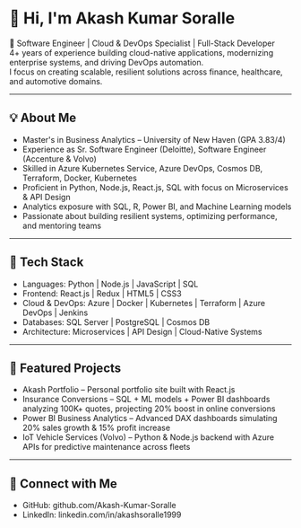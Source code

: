 # 👋 Hi, I'm Akash Kumar Soralle

🚀 Software Engineer | Cloud & DevOps Specialist | Full-Stack Developer  
4+ years of experience building cloud-native applications, modernizing enterprise systems, and driving DevOps automation.  
I focus on creating scalable, resilient solutions across finance, healthcare, and automotive domains.  

---

## 💡 About Me
- Master's in Business Analytics – University of New Haven (GPA 3.83/4)  
- Experience as Sr. Software Engineer (Deloitte), Software Engineer (Accenture & Volvo)  
- Skilled in Azure Kubernetes Service, Azure DevOps, Cosmos DB, Terraform, Docker, Kubernetes  
- Proficient in Python, Node.js, React.js, SQL with focus on Microservices & API Design  
- Analytics exposure with SQL, R, Power BI, and Machine Learning models  
- Passionate about building resilient systems, optimizing performance, and mentoring teams  

---

## 🔧 Tech Stack
- Languages: Python | Node.js | JavaScript | SQL  
- Frontend: React.js | Redux | HTML5 | CSS3  
- Cloud & DevOps: Azure | Docker | Kubernetes | Terraform | Azure DevOps | Jenkins  
- Databases: SQL Server | PostgreSQL | Cosmos DB  
- Architecture: Microservices | API Design | Cloud-Native Systems  

---

## 📂 Featured Projects
- Akash Portfolio – Personal portfolio site built with React.js  
- Insurance Conversions – SQL + ML models + Power BI dashboards analyzing 100K+ quotes, projecting 20% boost in online conversions  
- Power BI Business Analytics – Advanced DAX dashboards simulating 20% sales growth & 15% profit increase  
- IoT Vehicle Services (Volvo) – Python & Node.js backend with Azure APIs for predictive maintenance across fleets  

---

## 🔗 Connect with Me
- GitHub: github.com/Akash-Kumar-Soralle  
- LinkedIn: linkedin.com/in/akashsoralle1999  

